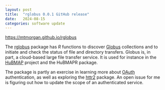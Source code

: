 ```yaml
---
layout: post
title:  "rglobus 0.0.1 GitHub release"
date:   2024-08-15
categories: software update
---
```


<https://mtmorgan.github.io/rglobus>

The [rglobus][] package has *R* functions to discover [Globus][]
collections and to initiate and check the status of file and directory
transfers. Globus is, in part, a cloud-based large file transfer
service. It is used for instance in the [HuBMAP][] project and the
HuBMAPR package.

The package is partly an exercise in learning more about [OAuth][]
authentication, as well as exploring the [httr2][] package. An open
issue for me is figuring out how to update the scope of an
authenticated service.

[rglobus]: https://mtmorgan.github.io/rglobus/articles/a_get_started.html
[Globus]: https://www.globus.org
[HuBMAP]: https://portal.hubmapconsortium.org/
[OAuth]: https://mtmorgan.github.io/software/2024/06/20/globus-oauth.html
[httr2]: https://httr2.r-lib.org/index.html
